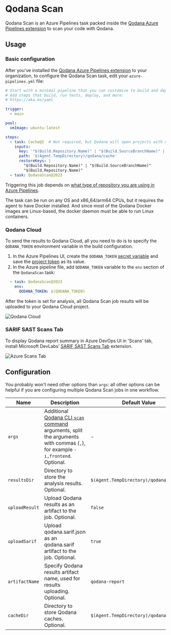 [//]: # (title: Azure Pipelines)

# Qodana Scan

Qodana Scan is an Azure Pipelines task
packed inside the [Qodana Azure Pipelines extension](https://marketplace.visualstudio.com/items?itemName=JetBrains.qodana)
to scan your code with Qodana.

## Usage

### Basic configuration

<chunk id="azure-basic-config">

After you've installed the [Qodana Azure Pipelines extension](https://marketplace.visualstudio.com/items?itemName=JetBrains.qodana) to your organization, to configure the Qodana Scan task, edit your `azure-pipelines.yml` file:

```yaml
# Start with a minimal pipeline that you can customize to build and deploy your code.
# Add steps that build, run tests, deploy, and more:
# https://aka.ms/yaml

trigger:
  - main

pool:
  vmImage: ubuntu-latest

steps:
  - task: Cache@2  # Not required, but Qodana will open projects with cache faster.
    inputs:
      key: '"$(Build.Repository.Name)" | "$(Build.SourceBranchName)" | "$(Build.SourceVersion)"'
      path: '$(Agent.TempDirectory)/qodana/cache'
      restoreKeys: |
        "$(Build.Repository.Name)" | "$(Build.SourceBranchName)"
        "$(Build.Repository.Name)"
  - task: QodanaScan@2023
```

Triggering this job depends on [what type of repository you are using in Azure Pipelines](https://docs.microsoft.com/en-us/azure/devops/pipelines/build/triggers?view=azure-devops#classic-build-pipelines-and-yaml-pipelines).

The task can be run on any OS and x86_64/arm64 CPUs, but it requires the agent to have Docker installed.
And since most of the Qodana Docker images are Linux-based, the docker daemon must be able to run Linux containers.

</chunk>

### Qodana Cloud

To send the results to Qodana Cloud, all you need to do is to specify the `QODANA_TOKEN` environment variable in the build configuration.

<chunk id="azure-pipelines-qodana-cloud">

1. In the Azure Pipelines UI, create the `QODANA_TOKEN` [secret variable](https://learn.microsoft.com/en-us/azure/devops/pipelines/process/set-secret-variables?view=azure-devops&tabs=yaml%2Cbash#secret-variable-in-the-ui) and
   save the [project token](cloud-projects.xml#cloud-manage-projects) as its value.
2. In the Azure pipeline file,
   add `QODANA_TOKEN` variable to the `env` section of the `QodanaScan` task:

```yaml
  - task: QodanaScan@2023
    env:
      QODANA_TOKEN: $(QODANA_TOKEN)
```

</chunk>

After the token is set for analysis, all Qodana Scan job results will be uploaded to your Qodana Cloud project.

![Qodana Cloud](https://user-images.githubusercontent.com/13538286/214899046-572649db-fe62-49b2-a368-b5d07737c1c1.gif)

### SARIF SAST Scans Tab

To display Qodana report summary in Azure DevOps UI in 'Scans' tab, install Microsoft DevLabs’ [SARIF SAST Scans Tab](https://marketplace.visualstudio.com/items?itemName=sariftools.scans) extension.

![Azure Scans Tab](https://user-images.githubusercontent.com/13538286/160094802-df9b86b6-be53-45c1-a70c-8edfcde9412a.png)

## Configuration

You probably won't need other options than `args`: all other options can be helpful if you are configuring multiple Qodana Scan jobs in one workflow.

| Name           | Description                                                                                                                                                                 | Default Value                           |
|----------------|-----------------------------------------------------------------------------------------------------------------------------------------------------------------------------|-----------------------------------------|
| `args`         | Additional [Qodana CLI `scan` command](https://github.com/jetbrains/qodana-cli#scan) arguments, split the arguments with commas (`,`), for example `-i,frontend`. Optional. | -                                       |
| `resultsDir`   | Directory to store the analysis results. Optional.                                                                                                                          | `$(Agent.TempDirectory)/qodana/results` |
| `uploadResult` | Upload Qodana results as an artifact to the job. Optional.                                                                                                                  | `false`                                 |
| `uploadSarif`  | Upload qodana.sarif.json as an qodana.sarif artifact to the job. Optional.                                                                                                  | `true`                                  |
| `artifactName` | Specify Qodana results artifact name, used for results uploading. Optional.                                                                                                 | `qodana-report`                         |
| `cacheDir`     | Directory to store Qodana caches. Optional.                                                                                                                                 | `$(Agent.TempDirectory)/qodana/cache`   |

[gh:qodana]: https://github.com/JetBrains/qodana-action/actions/workflows/code_scanning.yml
[youtrack]: https://youtrack.jetbrains.com/issues/QD
[youtrack-new-issue]: https://youtrack.jetbrains.com/newIssue?project=QD&c=Product%20Azure%20extension
[jb:confluence-on-gh]: https://confluence.jetbrains.com/display/ALL/JetBrains+on+GitHub
[jb:discussions]: https://jb.gg/qodana-discussions
[jb:twitter]: https://twitter.com/Qodana
[jb:docker]: https://hub.docker.com/r/jetbrains/qodana